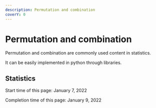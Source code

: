 ```yaml
---
description: Permutation and combination
coverY: 0
---
```


# Permutation and combination

Permutation and combination are commonly used content in statistics.

It can be easily implemented in python through libraries.





















## Statistics

Start time of this page: January 7, 2022

Completion time of this page: January 9, 2022
